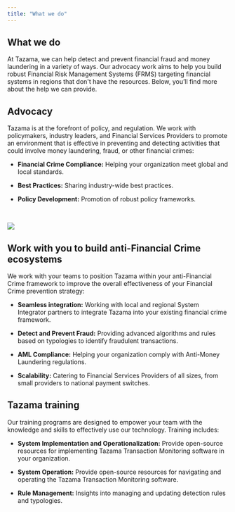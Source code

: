 ```yaml
---
title: "What we do"
---
```

<!-- Google tag (gtag.js) -->
<script async src="https://www.googletagmanager.com/gtag/js?id=G-PZL0S57CC7"></script>
<script>
  window.dataLayer = window.dataLayer || [];
  function gtag(){dataLayer.push(arguments);}
  gtag('js', new Date());

  gtag('config', 'G-PZL0S57CC7');
</script>

## What we do

At Tazama, we can help detect and prevent financial fraud and money laundering in a variety of ways. Our advocacy work aims to help you build robust Financial Risk Management Systems (FRMS) targeting financial systems in regions that don't have the resources. Below, you’ll find more about the help we can provide.

## Advocacy

Tazama is at the forefront of policy, and regulation. We work with policymakers, industry leaders, and Financial Services Providers to promote an environment that is effective in preventing and detecting activities that could involve money laundering, fraud, or other financial crimes:

- **Financial Crime Compliance:** Helping your organization meet global and local standards.

- **Best Practices:** Sharing industry-wide best practices.

- **Policy Development:** Promotion of robust policy frameworks.

<br>

![](/image/fraud-investigations.png)

## Work with you to build anti-Financial Crime ecosystems

We work with your teams to position Tazama within your anti-Financial Crime framework to improve the overall effectiveness of your Financial Crime prevention strategy:

- **Seamless integration:** Working with local and regional System Integrator partners to integrate Tazama into your existing financial crime framework.

- **Detect and Prevent Fraud:** Providing advanced algorithms and rules based on typologies to identify fraudulent transactions.

- **AML Compliance:** Helping your organization comply with Anti-Money Laundering regulations.

- **Scalability:** Catering to Financial Services Providers of all sizes, from small providers to national payment switches.

## Tazama training

Our training programs are designed to empower your team with the knowledge and skills to effectively use our technology. Training includes:

- **System Implementation and Operationalization:** Provide open-source resources for implementing Tazama Transaction Monitoring software in your organization.

- **System Operation:** Provide open-source resources for navigating and operating the Tazama Transaction Monitoring software.

- **Rule Management:** Insights into managing and updating detection rules and typologies.
